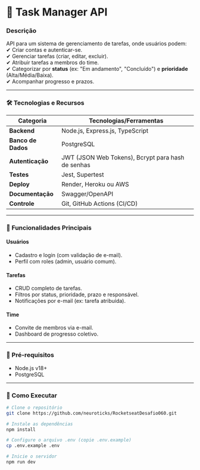 # 🚀 Task Manager API  

### **Descrição**  
API para um sistema de gerenciamento de tarefas, onde usuários podem:  
✔ Criar contas e autenticar-se.  
✔ Gerenciar tarefas (criar, editar, excluir).  
✔ Atribuir tarefas a membros do time.  
✔ Categorizar por **status** (ex: "Em andamento", "Concluído") e **prioridade** (Alta/Média/Baixa).  
✔ Acompanhar progresso e prazos.  

---

### **🛠 Tecnologias e Recursos**  

| Categoria          | Tecnologias/Ferramentas                                                      |
|--------------------|------------------------------------------------------------------------------|
| **Backend**        | Node.js, Express.js, TypeScript                                              |
| **Banco de Dados** | PostgreSQL                                                                   |
| **Autenticação**   | JWT (JSON Web Tokens), Bcrypt para hash de senhas                            |
| **Testes**         | Jest, Supertest                                                              |
| **Deploy**         | Render, Heroku ou AWS                                                        |
| **Documentação**   | Swagger/OpenAPI                                                              |
| **Controle**       | Git, GitHub Actions (CI/CD)                                                  |

---

### **🔧 Funcionalidades Principais**  
#### **Usuários**  
- Cadastro e login (com validação de e-mail).  
- Perfil com roles (admin, usuário comum).  

#### **Tarefas**  
- CRUD completo de tarefas.  
- Filtros por status, prioridade, prazo e responsável.  
- Notificações por e-mail (ex: tarefa atribuída).  

#### **Time**  
- Convite de membros via e-mail.  
- Dashboard de progresso coletivo.  

---

### **📌 Pré-requisitos**  
- Node.js v18+  
- PostgreSQL  

---

### **🚀 Como Executar**  
```bash
# Clone o repositório
git clone https://github.com/neuroticks/RocketseatDesafio060.git

# Instale as dependências
npm install

# Configure o arquivo .env (copie .env.example)
cp .env.example .env

# Inicie o servidor
npm run dev